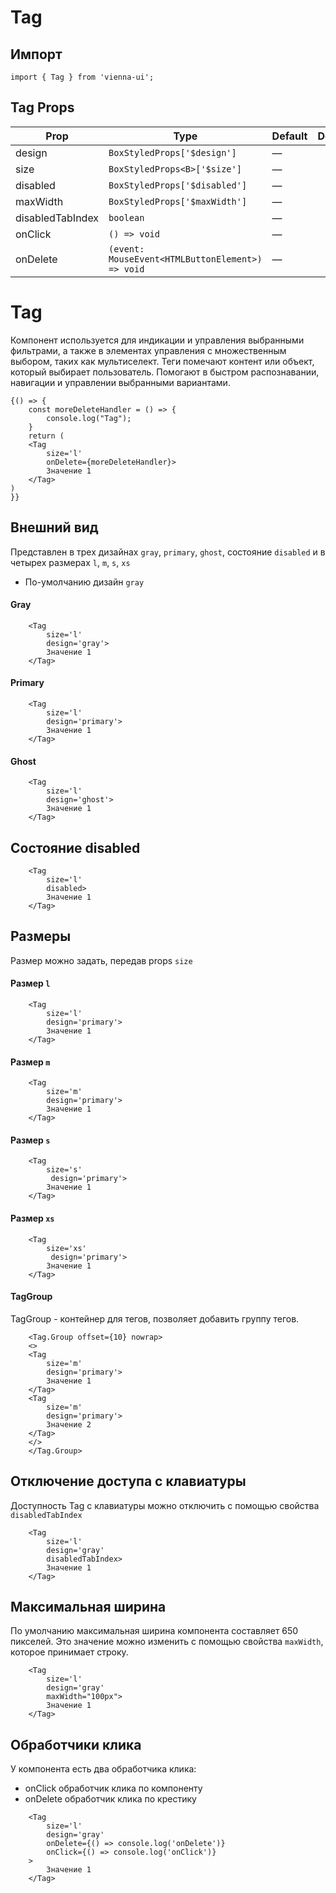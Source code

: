 # Tag
## Импорт

```
import { Tag } from 'vienna-ui';
``` 

## Tag Props

| Prop | Type | Default | Description |
| --- | --- | --- | --- |
| design | `BoxStyledProps['$design']` | — |  |
| size | `BoxStyledProps<B>['$size']` | — |  |
| disabled | `BoxStyledProps['$disabled']` | — |  |
| maxWidth | `BoxStyledProps['$maxWidth']` | — |  |
| disabledTabIndex | `boolean` | — |  |
| onClick | `() => void` | — |  |
| onDelete | `(event: MouseEvent<HTMLButtonElement>) => void` | — |  |


# Tag

Компонент используется для индикации и управления выбранными фильтрами, а также в элементах управления с множественным выбором,
таких как мультиселект. Теги помечают контент или объект, который выбирает пользователь. Помогают в быстром распознавании, навигации и управлении выбранными вариантами.



```
{() => {
    const moreDeleteHandler = () => {
        console.log("Tag");
    }
    return (
    <Tag
        size='l'
        onDelete={moreDeleteHandler}>
        Значение 1
    </Tag>
)
}}
```

## Внешний вид

Представлен в трех дизайнах `gray`, `primary`, `ghost`, состояние `disabled` и в четырех размерах `l`, `m`, `s`, `xs`

-   По-умолчанию дизайн `gray`

#### Gray

```
    <Tag
        size='l'
        design='gray'>
        Значение 1
    </Tag>
```

#### Primary

```
    <Tag
        size='l'
        design='primary'>
        Значение 1
    </Tag>
```

#### Ghost

```
    <Tag
        size='l'
        design='ghost'>
        Значение 1
    </Tag>
```

## Состояние disabled

```
    <Tag
        size='l'
        disabled>
        Значение 1
    </Tag>
```

## Размеры

Размер можно задать, передав props `size`

#### Размер `l`

```
    <Tag
        size='l'
        design='primary'>
        Значение 1
    </Tag>
```

#### Размер `m`

```
    <Tag
        size='m'
        design='primary'>
        Значение 1
    </Tag>
```

#### Размер `s`

```
    <Tag
        size='s'
         design='primary'>
        Значение 1
    </Tag>
```

#### Размер `xs`

```
    <Tag
        size='xs'
         design='primary'>
        Значение 1
    </Tag>
```

#### TagGroup

TagGroup - контейнер для тегов, позволяет добавить группу тегов.

```
    <Tag.Group offset={10} nowrap>
    <>
    <Tag
        size='m'
        design='primary'>
        Значение 1
    </Tag>
    <Tag
        size='m'
        design='primary'>
        Значение 2
    </Tag>
    </>
    </Tag.Group>
```

## Отключение доступа с клавиатуры

Доступность Tag c клавиатуры можно отключить с помощью свойства `disabledTabIndex`

```
    <Tag
        size='l'
        design='gray'
        disabledTabIndex>
        Значение 1
    </Tag>
```

## Максимальная ширина

По умолчанию максимальная ширина компонента составляет 650 пикселей. Это значение можно изменить с помощью свойства `maxWidth`, которое принимает строку.

```
    <Tag
        size='l'
        design='gray'
        maxWidth="100px">
        Значение 1
    </Tag>
```

## Обработчики клика

У компонента есть два обработчика клика:

- onClick обработчик клика по компоненту
- onDelete обработчик клика по крестику

```
    <Tag
        size='l'
        design='gray'
        onDelete={() => console.log('onDelete')}
        onClick={() => console.log('onClick')}
    >
        Значение 1
    </Tag>
```